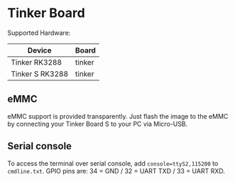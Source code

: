 # Tinker Board

Supported Hardware:

| Device | Board | 
|--------|-----------|
| Tinker RK3288 | tinker |
| Tinker S RK3288 | tinker |

## eMMC

eMMC support is provided transparently. Just flash the image to the eMMC by connecting your Tinker Board S to your PC via Micro-USB.

## Serial console

To access the terminal over serial console, add `console=ttyS2,115200` to `cmdline.txt`. GPIO pins are: 34 = GND / 32 = UART TXD / 33 = UART RXD.

